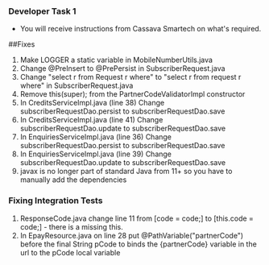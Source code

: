 ### Developer Task 1 

* You will receive instructions from Cassava Smartech on what's required.

##Fixes
1. Make LOGGER a static variable in MobileNumberUtils.java
2. Change @PreInsert to @PrePersist in SubscriberRequest.java
3. Change "select r from Request r where" to "select r from request r where" in SubscriberRequest.java
4. Remove this(super); from the PartnerCodeValidatorImpl constructor
5.  In CreditsServiceImpl.java (line 38) Change subscriberRequestDao.persist to subscriberRequestDao.save 
6. In CreditsServiceImpl.java (line 41) Change subscriberRequestDao.update to subscriberRequestDao.save
7. In EnquiriesServiceImpl.java (line 36) Change subscriberRequestDao.persist to subscriberRequestDao.save
8.  In EnquiriesServiceImpl.java (line 39) Change subscriberRequestDao.update to subscriberRequestDao.save
9. javax is no longer part of standard Java from 11+ so you have to manually add the dependencies 

### Fixing Integration Tests
1. ResponseCode.java change line 11 from [code = code;] to [this.code = code;] - there is a missing this.
2. In EpayResource.java on line 28 put  @PathVariable("partnerCode") before the final String pCode to binds the {partnerCode} variable in the url to the pCode local variable
